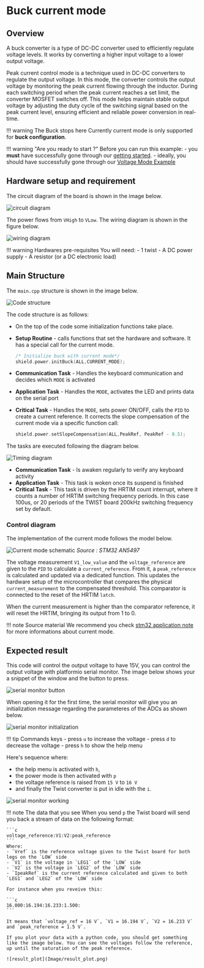 # Buck current mode

## Overview

A buck converter is a type of DC-DC converter used to efficiently regulate voltage levels. It works by converting a higher input voltage to a lower output voltage.

Peak current control mode is a technique used in DC-DC converters to regulate the output voltage. In this mode, the converter controls the output voltage by monitoring the peak current flowing through the inductor. During each switching period when the peak current reaches a set limit, the converter MOSFET switches off. This mode helps maintain stable output voltage by adjusting the duty cycle of the switching signal based on the peak current level, ensuring efficient and reliable power conversion in real-time.

!!! warning The Buck stops here 
    Currently current mode is only supported for **buck configuration**.

!!! warning "Are you ready to start ?"
    Before you can run this example:
    - you **must** have successfully gone through our [getting started](https://docs.owntech.org/latest/core/docs/environment_setup/).
    - ideally, you should have successfully gone through our [Voltage Mode Example](https://docs.owntech.org/latest/examples/TWIST/DC_DC/buck_voltage_mode/)  


## Hardware setup and requirement

The circuit diagram of the board is shown in the image below.

![circuit diagram](Image/circuit_diagram.png)


The power flows from `VHigh` to `VLow`. The wiring diagram is shown in the figure below.

![wiring diagram](Image/wiring_diagram.png)


!!! warning Hardwares pre-requisites
    You will need:
    - 1 twist
    - A DC power supply
    - A resistor (or a DC electronic load)

## Main Structure

The `main.cpp` structure is shown in the image below.

![Code structure](Image/main_structure.png)

The code structure is as follows:
- On the top of the code some initialization functions take place.
- **Setup Routine** - calls functions that set the hardware and software. It has a special call for the current mode. 

    ```cpp
    /* Initialize buck with current mode*/
    shield.power.initBuck(ALL,CURRENT_MODE);
    ```

- **Communication Task** - Handles the keyboard communication and decides which `MODE` is activated
- **Application Task** - Handles the `MODE`, activates the LED and prints data on the serial port 
- **Critical Task** - Handles the `MODE`, sets power ON/OFF, calls the `PID` to create a current reference. It corrects the slope compensation of the current mode via a specific function call:
    ```cpp
    shield.power.setSlopeCompensation(ALL,PeakRef, PeakRef - 0.5);
    ```


The tasks are executed following the diagram below. 


![Timing diagram](Image/timing_diagram.png)


- **Communication Task** - Is awaken regularly to verify any keyboard activity
- **Application Task** - This task is woken once its suspend is finished 
- **Critical Task** - This task is driven by the HRTIM count interrupt, where it counts a number of HRTIM switching frequency periods. In this case 100us, or 20 periods of the TWIST board 200kHz switching frequency set by default.



### Control diagram

The implementation of the current mode follows the model below.

![Current mode schematic](Image/control_diagram.png)
_Source : STM32 AN5497_


The voltage measurement `V1_low_value` and the `voltage_reference` are given to the `PID` to calculate a `current_reference`. From it, a `peak_reference` is calculated and updated via a dedicated function. This updates the hardware setup of the microcontroller that compares the physical `current_measurement` to the compensated threshold. This comparator is connected to the reset of the HRTIM `latch`. 

When the current measurement is higher than the comparator reference, it will reset the HRTIM, bringing its output from 1 to 0.  

!!! note Source material
    We recommend you check [stm32 application note](https://www.st.com/resource/en/application_note/an5497-buck-current-mode-with-the-bg474edpow1-discovery-kit-stmicroelectronics.pdf) for more informations about current mode.


## Expected result

This code will control the output voltage to have 15V, you can control the output voltage with platformio serial monitor. The image below shows your a snippet of the window and the button to press.

![serial monitor button](Image/serial_monitor_button.png)

When opening it for the first time, the serial monitor will give you an initialization message regarding the parameteres of the ADCs as shown below.  

![serial monitor initialization](Image/serial_monitor_initialization.png)

!!! tip Commands keys
    - press `u` to increase the voltage
    - press `d` to decrease the voltage
    - press `h` to show the help menu

Here's sequence where: 
- the help menu is activated with `h`, 
- the power mode is then activated with `p` 
- the voltage reference is raised from `15 V` to `16 V`
- and finally the Twist converter is put in idle with the `i`. 

![serial monitor working](Image/serial_monitor_operation.gif)

!!! note The data that you see
    When you send `p` the Twist board will send you back a stream of data on the following format: 
    
    ```c 
    voltage_reference:V1:V2:peak_reference
    ```
    Where: 
    - `Vref` is the reference voltage given to the Twist board for both legs on the `LOW` side
    - `V1` is the voltage in `LEG1` of the `LOW` side
    - `V2` is the voltage in `LEG2` of the `LOW` side
    - `IpeakRef` is the current reference calculated and given to both `LEG1` and `LEG2` of the `LOW` side

    For instance when you reveive this: 

    ```c 
    16.000:16.194:16.233:1.500:
    ```

    It means that `voltage_ref = 16 V`, `V1 = 16.194 V`, `V2 = 16.233 V` and `peak_reference = 1.5 V`. 

    If you plot your data with a python code, you should get something like the image below. You can see the voltages follow the reference, up until the saturation of the peak reference.   

    ![result_plot](Image/result_plot.png)



